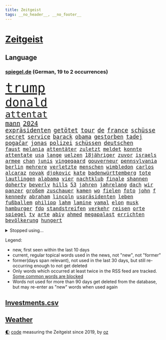 ```yaml
---
title: Zeitgeist
tags: __no_header__, __no_footer__
---
```


# [Zeitgeist](https://oliz.io/zeitgeist/)

## Language

<h3><a href="https://www.spiegel.de" target="_blank">spiegel.de</a> (German, 19 to 2 occurrences)</h3>
<p style="font-family:monospace">
<span style="font-size:32pt"><a href="news_links.html#trump" class="current">trump</a></span>
<br>
<span style="font-size:28pt"><a href="news_links.html#donald" class="current">donald</a></span>
<br>
<span style="font-size:21pt"><a href="news_links.html#attentat" class="current">attentat</a></span>
<br>
<span style="font-size:15pt"><a href="news_links.html#mann" class="current">mann</a></span>
<span style="font-size:15pt"><a href="news_links.html#2024" class="current">2024</a></span>
<br>
<span style="font-size:14pt"><a href="news_links.html#expräsidenten" class="current">expräsidenten</a></span>
<span style="font-size:14pt"><a href="news_links.html#getötet" class="current">getötet</a></span>
<span style="font-size:14pt"><a href="news_links.html#tour" class="current">tour</a></span>
<span style="font-size:14pt"><a href="news_links.html#de" class="current">de</a></span>
<span style="font-size:14pt"><a href="news_links.html#france" class="current">france</a></span>
<span style="font-size:14pt"><a href="news_links.html#schüsse" class="current">schüsse</a></span>
<br>
<span style="font-size:13pt"><a href="news_links.html#secret" class="new">secret</a></span>
<span style="font-size:13pt"><a href="news_links.html#service" class="current">service</a></span>
<span style="font-size:13pt"><a href="news_links.html#barack" class="current">barack</a></span>
<span style="font-size:13pt"><a href="news_links.html#obama" class="current">obama</a></span>
<span style="font-size:13pt"><a href="news_links.html#gestorben" class="current">gestorben</a></span>
<span style="font-size:13pt"><a href="news_links.html#tadej" class="current">tadej</a></span>
<span style="font-size:13pt"><a href="news_links.html#pogačar" class="current">pogačar</a></span>
<span style="font-size:13pt"><a href="news_links.html#jonas" class="current">jonas</a></span>
<span style="font-size:13pt"><a href="news_links.html#polizei" class="current">polizei</a></span>
<span style="font-size:13pt"><a href="news_links.html#schüssen" class="current">schüssen</a></span>
<span style="font-size:13pt"><a href="news_links.html#deutschen" class="current">deutschen</a></span>
<br>
<span style="font-size:12pt"><a href="news_links.html#faust" class="current">faust</a></span>
<span style="font-size:12pt"><a href="news_links.html#melania" class="new">melania</a></span>
<span style="font-size:12pt"><a href="news_links.html#attentäter" class="current">attentäter</a></span>
<span style="font-size:12pt"><a href="news_links.html#zuletzt" class="current">zuletzt</a></span>
<span style="font-size:12pt"><a href="news_links.html#meldet" class="current">meldet</a></span>
<span style="font-size:12pt"><a href="news_links.html#konnte" class="current">konnte</a></span>
<span style="font-size:12pt"><a href="news_links.html#attentate" class="new">attentate</a></span>
<span style="font-size:12pt"><a href="news_links.html#usa" class="current">usa</a></span>
<span style="font-size:12pt"><a href="news_links.html#lange" class="current">lange</a></span>
<span style="font-size:12pt"><a href="news_links.html#uelzen" class="new">uelzen</a></span>
<span style="font-size:12pt"><a href="news_links.html#18jähriger" class="current">18jähriger</a></span>
<span style="font-size:12pt"><a href="news_links.html#zuvor" class="current">zuvor</a></span>
<span style="font-size:12pt"><a href="news_links.html#israels" class="current">israels</a></span>
<span style="font-size:12pt"><a href="news_links.html#armee" class="current">armee</a></span>
<span style="font-size:12pt"><a href="news_links.html#chan" class="current">chan</a></span>
<span style="font-size:12pt"><a href="news_links.html#junis" class="current">junis</a></span>
<span style="font-size:12pt"><a href="news_links.html#vingegaard" class="current">vingegaard</a></span>
<span style="font-size:12pt"><a href="news_links.html#gouverneur" class="current">gouverneur</a></span>
<span style="font-size:12pt"><a href="news_links.html#pennsylvania" class="new">pennsylvania</a></span>
<span style="font-size:12pt"><a href="news_links.html#berlin" class="current">berlin</a></span>
<span style="font-size:12pt"><a href="news_links.html#mehrere" class="current">mehrere</a></span>
<span style="font-size:12pt"><a href="news_links.html#verletzte" class="current">verletzte</a></span>
<span style="font-size:12pt"><a href="news_links.html#menschen" class="current">menschen</a></span>
<span style="font-size:12pt"><a href="news_links.html#wimbledon" class="current">wimbledon</a></span>
<span style="font-size:12pt"><a href="news_links.html#carlos" class="current">carlos</a></span>
<span style="font-size:12pt"><a href="news_links.html#alcaraz" class="current">alcaraz</a></span>
<span style="font-size:12pt"><a href="news_links.html#novak" class="current">novak</a></span>
<span style="font-size:12pt"><a href="news_links.html#djokovic" class="current">djokovic</a></span>
<span style="font-size:12pt"><a href="news_links.html#kate" class="current">kate</a></span>
<span style="font-size:12pt"><a href="news_links.html#badenwürttemberg" class="current">badenwürttemberg</a></span>
<span style="font-size:12pt"><a href="news_links.html#tote" class="current">tote</a></span>
<span style="font-size:12pt"><a href="news_links.html#lautlingen" class="new">lautlingen</a></span>
<span style="font-size:12pt"><a href="news_links.html#alabama" class="new">alabama</a></span>
<span style="font-size:12pt"><a href="news_links.html#vier" class="current">vier</a></span>
<span style="font-size:12pt"><a href="news_links.html#nachtklub" class="current">nachtklub</a></span>
<span style="font-size:12pt"><a href="news_links.html#finale" class="current">finale</a></span>
<span style="font-size:12pt"><a href="news_links.html#shannen" class="new">shannen</a></span>
<span style="font-size:12pt"><a href="news_links.html#doherty" class="new">doherty</a></span>
<span style="font-size:12pt"><a href="news_links.html#beverly" class="current">beverly</a></span>
<span style="font-size:12pt"><a href="news_links.html#hills" class="current">hills</a></span>
<span style="font-size:12pt"><a href="news_links.html#53" class="current">53</a></span>
<span style="font-size:12pt"><a href="news_links.html#jahren" class="current">jahren</a></span>
<span style="font-size:12pt"><a href="news_links.html#jahrelang" class="current">jahrelang</a></span>
<span style="font-size:12pt"><a href="news_links.html#dach" class="current">dach</a></span>
<span style="font-size:12pt"><a href="news_links.html#wir" class="current">wir</a></span>
<span style="font-size:12pt"><a href="news_links.html#panzer" class="current">panzer</a></span>
<span style="font-size:12pt"><a href="news_links.html#großem" class="current">großem</a></span>
<span style="font-size:12pt"><a href="news_links.html#zuschauer" class="current">zuschauer</a></span>
<span style="font-size:12pt"><a href="news_links.html#kamen" class="current">kamen</a></span>
<span style="font-size:12pt"><a href="news_links.html#wo" class="current">wo</a></span>
<span style="font-size:12pt"><a href="news_links.html#fielen" class="current">fielen</a></span>
<span style="font-size:12pt"><a href="news_links.html#foto" class="current">foto</a></span>
<span style="font-size:12pt"><a href="news_links.html#john" class="current">john</a></span>
<span style="font-size:12pt"><a href="news_links.html#f" class="current">f</a></span>
<span style="font-size:12pt"><a href="news_links.html#kennedy" class="current">kennedy</a></span>
<span style="font-size:12pt"><a href="news_links.html#abraham" class="new">abraham</a></span>
<span style="font-size:12pt"><a href="news_links.html#lincoln" class="new">lincoln</a></span>
<span style="font-size:12pt"><a href="news_links.html#uspräsidenten" class="current">uspräsidenten</a></span>
<span style="font-size:12pt"><a href="news_links.html#leben" class="current">leben</a></span>
<span style="font-size:12pt"><a href="news_links.html#fußballem" class="current">fußballem</a></span>
<span style="font-size:12pt"><a href="news_links.html#philipp" class="current">philipp</a></span>
<span style="font-size:12pt"><a href="news_links.html#lahm" class="current">lahm</a></span>
<span style="font-size:12pt"><a href="news_links.html#lamine" class="current">lamine</a></span>
<span style="font-size:12pt"><a href="news_links.html#yamal" class="current">yamal</a></span>
<span style="font-size:12pt"><a href="news_links.html#elon" class="current">elon</a></span>
<span style="font-size:12pt"><a href="news_links.html#musk" class="current">musk</a></span>
<span style="font-size:12pt"><a href="news_links.html#hamburger" class="current">hamburger</a></span>
<span style="font-size:12pt"><a href="news_links.html#fdp" class="current">fdp</a></span>
<span style="font-size:12pt"><a href="news_links.html#standstreifen" class="new">standstreifen</a></span>
<span style="font-size:12pt"><a href="news_links.html#verkehr" class="current">verkehr</a></span>
<span style="font-size:12pt"><a href="news_links.html#reisen" class="current">reisen</a></span>
<span style="font-size:12pt"><a href="news_links.html#orte" class="current">orte</a></span>
<span style="font-size:12pt"><a href="news_links.html#spiegel" class="current">spiegel</a></span>
<span style="font-size:12pt"><a href="news_links.html#tv" class="current">tv</a></span>
<span style="font-size:12pt"><a href="news_links.html#arte" class="current">arte</a></span>
<span style="font-size:12pt"><a href="news_links.html#abiy" class="new">abiy</a></span>
<span style="font-size:12pt"><a href="news_links.html#ahmed" class="new">ahmed</a></span>
<span style="font-size:12pt"><a href="news_links.html#megapalast" class="new">megapalast</a></span>
<span style="font-size:12pt"><a href="news_links.html#errichten" class="current">errichten</a></span>
<span style="font-size:12pt"><a href="news_links.html#bevölkerung" class="current">bevölkerung</a></span>
<span style="font-size:12pt"><a href="news_links.html#hungert" class="current">hungert</a></span>
</p>
<details>
<summary>Stopped using...</summary>
<p class="former" style="font-size:12pt">
gegenseitig(1361) la(1361) 2015(1360) aufnehmen(1360) vermehrt(1360) vergewaltigung(1359) zugang(1359) bundespolizei(1358) kauf(1358) kriminelle(1358) untersuchungshaft(1358) abgang(1357) also(1357) befürchten(1357) entschädigung(1357) erteilt(1357) signal(1357) strengere(1357) verhaftet(1357) worauf(1357) 2019(1356) bayerische(1356) brücke(1356) kommunen(1356) scheinen(1356) scheiterte(1356) szenen(1356) usaußenminister(1356) verbraucherschützer(1356) verluste(1356) wolfgang(1356) alternativen(1355) belasten(1355) gemeinde(1355) liga(1355) riesige(1355) west(1355) bus(1354) reduziert(1354) terroristen(1354) absturz(1353) betroffenen(1353) christine(1353) fuß(1353) hsv(1353) lars(1353) sports(1353) super(1353) verbietet(1353) abstimmen(1352) bekam(1352) mario(1352) meldete(1352) weder(1352) bewerber(1351) bisherige(1351) bundespräsident(1351) debüt(1351) käufer(1351) ließen(1351) steinmeier(1351) tore(1351) vertreter(1351) angebliche(1350) ankündigung(1350) drohungen(1350) gebaut(1350) nahezu(1350) augsburg(1349) 500(1348) fließt(1348) stattfinden(1348) vorstellen(1348) überraschung(1348) eintracht(1347) verbände(1347) üben(1347) aufgenommen(1346) distanziert(1346) hürden(1346) informationen(1346) nominiert(1346) siegen(1346) zivilisten(1346) berät(1345) bewährungsstrafe(1345) europäer(1345) unterricht(1345) zugelassen(1345) netzwerk(1344) genauso(1343) juristisch(1343) nord(1343) präsidentin(1341) beiträge(1340) ermittlern(1340) claudia(1339) matthias(1339) führenden(1337) herz(1336) frankwalter(1334) ausgesetzt(1333) königin(1333) nationalen(1333) angehörige(1331) abstieg(1329) bundesverfassungsgericht(1329) eingeleitet(1329) umgeht(1329) vfb(1329) reduzieren(1328) ältere(1326) möglichkeiten(1322) beweise(1321) provoziert(1320) ämter(1320) energie(1313) startup(1309) karlsruhe(1302) heizen(1296) blinken(1295) schadensersatz(1295) offener(1291) aktionen(1287) umbau(1263) investor(1179) verlag(1163) banken(1159) unfälle(1142) gestanden(1133) ausbildung(1116) lebensmitteln(1091) verbunden(1078) zwingen(1078) verurteilung(1074) vegas(1064) weibliche(1057) erscheint(1055) fluten(1054) kameras(1050) befürwortet(1049) kuriose(1048) erkrankte(1040) diebe(1020) getöteten(1017) gesetzentwurf(1014) nfl(1007) millionenhöhe(1001) strackzimmermann(983) energiekrise(981) einschätzungen(980) mond(974) oppositionsführer(973) magazin(971) methode(961) kiews(944) tradition(939) schloss(930) kriegs(918) marieagnes(911) symbol(908) inhalte(902) ring(896) sankt(892) entführung(883) 2014(875) westens(868) fehlverhalten(867) gestärkt(849) unmittelbar(836) erneuerbare(835) empfang(834) hochrangigen(834) söhne(834) kriegsbeginn(826) starkes(821) wiederaufbau(820) zusätzlich(808) 48(801) ufer(797) aufeinander(787) unterliegt(778) suchte(771) 8(763) zunahme(761) kai(758) französischer(755) grundschule(747) youtube(746) vermissten(742) jimmy(739) finde(734) wozu(733) jemals(721) extra(720) zuhause(717) legal(716) antony(702) scheiden(700) werben(689) führten(684) schickte(672) träumt(672) herunter(670) banden(665) dunkle(655) beobachter(647) verbleib(645) eingeschaltet(635) abgestimmt(625) spaltet(620) kohl(617) razzien(617) abbruch(616) desinformation(614) befragung(604) leere(604) flugabwehr(597) general(597) human(597) suisse(592) ausgemacht(587) überprüfen(573) mächtige(567) petersburg(566) colorado(562) hinnehmen(561) größeren(559) traut(559) regierende(556) überstanden(554) eva(551) jerusalem(551) vergab(548) gelder(543) emotionale(538) rüstet(535) aussieht(530) muslime(529) zufällig(529) 52(514) gravierende(514) niederländischen(512) rechtsaußen(510) bildet(508) aktive(500) bär(498) generäle(496) lokale(495) 150000(494) loswerden(490) ministerpräsidenten(489) vereinten(485) wegner(485) stürme(483) instituts(482) zukünftig(476) laden(474) anlagen(472) kreuz(472) tragischen(469) jugend(468) gewartet(465) bestreiten(464) handelte(463) überwunden(463) lübeck(461) miami(461) angelegenheit(459) existenz(456) veto(456) tätern(451) taiwans(449) linkspartei(448) italiener(442) geisel(441) kleinflugzeug(437) wärmepumpe(434) lebenszeichen(433) absolute(432) ost(432) vergeltung(422) überfahren(422) bka(418) arabischen(415) gästen(415) seniorin(415) gelernt(408) watch(402) kredite(399) achtjährige(391) lebensgefährlich(391) soldatinnen(391) cool(387) wirtschaftlich(384) schlucht(381) liter(380) sächsischen(376) missstände(375) zwischenfall(371) bundesagentur(370) vorlegen(365) weile(365) 30jähriger(364) delegation(363) weisen(362) architekten(359) allgäu(357) händen(357) queere(354) geschlossene(353) selbstbewusst(351) erderwärmung(350) 36(348) thrones(348) dfbfrauen(346) perfide(346) warmen(346) zutaten(346) klingbeil(342) arbeitslosen(340) angabe(334) realistisch(332) geglückt(329) exemplar(328) gegeneinander(328) netanyahus(328) unerwartete(325) verschlechtert(324) mittelalter(323) kanzlerpartei(322) niemanden(322) südkoreanische(321) militärhilfe(318) teilzeit(316) uber(315) chancenlos(314) rasche(312) betrachten(306) posts(304) flüsse(302) karrierecoach(301) goldenen(298) arena(297) hühner(296) probiert(291) aserbaidschan(285) chile(285) jugendstrafe(283) digitaler(282) hymne(282) jahreszeit(281) milliardenhilfen(280) erinnerungskultur(279) bequem(277) längerem(269) schlicht(268) besetzung(266) spektakuläre(265) einiger(264) journal(264) lahmgelegt(264) popkultur(264) 85(263) schwäbischen(263) ablehnung(261) hackerangriff(260) klarheit(260) kritischen(260) 22jährige(259) vierjährige(258) gravierenden(254) erkenntnissen(251) handball(251) saarbrücken(251) götze(250) teilgenommen(249) rennstall(247) erkenntnis(245) schuf(245) angegangen(244) angeschlagen(244) hamasgeiseln(241) israelisches(241) ndr(240) rückgängig(238) wagt(238) damaskus(237) generalstaatsanwaltschaft(237) strikte(237) abschneiden(236) mogelpackung(236) ruhen(231) elbtower(230) hilfslieferungen(230) prestigeprojekt(230) raab(229) israelhamaskrieg(228) diktatur(227) düpiert(227) 218(224) benkos(224) solarmodule(223) aussetzen(221) 60000(220) bombardiert(220) saal(219) bären(218) geräten(218) kanye(218) lieferkettengesetz(217) haderte(216) nürnberger(216) unikliniken(214) ngo(212) siegerin(212) spurensuche(212) diverse(211) weltraumteleskop(211) gedenkfeier(210) ostdeutschen(210) kredit(208) bereichen(207) clarke(207) plane(207) regionalbahn(207) ausgespielt(205) zuschauen(205) einhaltung(204) geheimnisse(204) gesinnung(204) ultimatum(204) 18jährige(203) rights(203) carlo(202) kalten(202) usostküste(202) verspätung(202) bestehe(201) lagarde(200) nass(200) symptome(200) motive(199) gershkovich(198) japanischen(198) notfall(198) unwahrscheinlich(196) streamingdienst(195) konservativer(193) vorfällen(193) knapper(192) schlimme(192) verwandeln(192) onlinehändler(191) sharon(191) ehefrauen(189) zögert(189) riesigen(188) fortschritte(187) tennislegende(187) iss(186) anhebung(185) islamistischer(184) mehrfamilienhaus(184) playoffs(184) reparieren(184) spruch(183) versicherung(183) brooklyn(182) aufgebaut(181) aussetzung(181) alkoholkonsum(180) wohnhausbrand(180) inhaftiert(179) spdabgeordnete(179) teppich(179) eilantrag(178) münzen(177) ausgenutzt(176) klubwm(176) wahr(176) geschildert(174) vorsitz(174) ranghohes(173) lebendig(172) normalerweise(172) berücksichtigt(171) göttingen(171) spencer(171) besonderes(170) muskeln(170) niedergelegt(170) house(169) präsentierte(169) verschuldet(168) hausbesitzer(167) topfavorit(167) drangen(166) françoise(166) herzinfarkt(165) beschädigten(164) wettkampf(164) oregon(163) geldstrafen(162) nervig(162) partys(160) premierministerin(160) verbraucherzentralen(160) leichtes(159) miesen(159) duolingo(157) 53jähriger(156) badenwürttembergischen(156) baltimore(156) gesundheitszustand(155) pausieren(155) umarmt(155) günstigeren(154) rückwirkend(154) voice(154) houston(153) insolvenzverwalter(152) ancelotti(151) euländern(151) route(151) uniform(151) usuniversität(151) irgendwie(150) schifffahrt(150) shein(149) vereinnahmung(149) kollabierten(148) dreharbeiten(147) marken(147) einigem(146) luftschlägen(146) matteo(146) verzögerungen(146) zeitweilig(146) reihenweise(144) eisbergs(143) grandslamturnier(142) rundfunk(142) verschlingt(142) diabetes(141) heiraten(141) landeschef(141) contest(140) eurovision(140) unerschütterliche(140) harvey(139) geantwortet(138) bronze(137) einzigartig(137) verdrängte(137) empfindlich(135) stadtgebiet(135) wilson(135) bafögreform(134) benkopleite(134) montagmorgen(134) vergibt(134) ausüben(133) bundesgesundheitsminister(133) 170(132) french(130) missbrauchte(129) staatengemeinschaft(129) verzögern(129) vizepräsidentin(129) sacha(128) häusern(127) marathon(127) umweltaktivisten(127) bahncard(126) schmuck(126) sportlichen(126) jahrzehntelange(125) kulturbetrieb(125) angriffskriegs(124) geiseldrama(124) rechtspopulistischen(124) frühe(123) nsu(123) platte(123) polizeibeamte(123) à(122) attraktion(121) sparer(121) treibhausgasemissionen(121) unverständnis(121) 74(120) gemeinsamer(120) oberpfalz(120) blog(119) repressalien(119) knochen(118) niedergeschlagen(118) reklamiert(118) ampelhaushälter(117) sinkenden(117) euwahl(116) redner(116) bewundert(115) ewigkeit(115) legten(115) olympiateilnahme(115) pfiff(115) rollstuhl(115) 58(114) dortmunds(114) jahrestag(114) marsch(114) aufgegriffen(113) oberdorf(113) silber(113) vögel(113) abtreibungen(112) geheimdiensten(112) kremlherrscher(112) north(112) börsengang(111) datenschützer(111) heizungsgesetz(111) klagte(111) rihanna(111) eingestochen(110) gebildet(110) handgemenge(110) mehrheitlich(110) raffinierten(110) ausgebildet(109) thcgrenzwert(108) anteilnahme(107) deutschsprachige(107) kimmel(107) kitchen(107) mexikaner(107) unschlagbar(107) ärgerte(107) einschränkung(106) europe(106) hochstapler(106) persönlichkeit(106) chiphersteller(105) fälschlicherweise(105) hansböcklerstiftung(105) rekruten(105) fernbleiben(104) wählern(104) bug(103) enthüllen(103) flugabwehrsysteme(103) nebraska(103) hessischen(102) wehr(102) schlechtere(101) vorsitzender(101) country(100) spitzenkandidat(100) tvinterview(100) abgrund(99) baseballschläger(99) betonen(99) fehlern(99) französisches(99) rentenpaket(99) suspendiert(99) transparent(99) unerwünscht(99) abwerfen(98) kürze(98) meistern(98) offenhalten(98) schulter(98) australischen(97) bekriegen(97) dragon(97) fotografieren(97) irrtümlich(97) jake(97) nationaler(97) ostdeutscher(97) trinkwasser(97) verdammt(97) bereitstellen(96) klaas(96) bundesstaaten(95) dürfe(95) verschärfte(95) ausbremsen(94) seniorenheim(94) verzückt(94) cybersicherheit(93) edelmetall(93) fünftes(93) leo(93) schub(93) zwangsversteigerung(93) diana(92) dianas(92) mietvertrag(92) obergrenze(92) anfällig(91) eurofighter(91) faszinierende(91) renommierteste(91) räder(91) tüfteln(91) abiturienten(90) fastfoodkette(90) koch(90) lenkte(90) stützpunkt(90) verteidigungsausschusses(90) dekret(89) fico(89) jünger(89) kostenpflichtige(89) präsenz(89) slowakische(89) spannung(89) vorschriften(89) weltranglistenerste(89) werdende(89) äußeren(89) akademische(88) nahrung(88) ebene(87) karen(87) kates(87) malen(87) zinssenkungen(87) afderfolg(86) elektrische(86) rekonstruieren(86) riskante(86) sabrina(86) aktie(85) anstrich(85) don(85) emkader(85) irritation(85) notenbanken(85) schläge(85) strahlkraft(85) zustände(85) kühl(84) lngterminals(84) paragraf(84) relevant(84) softdrinks(84) verbands(84) wohngebäuden(84) beschwerde(83) iga(83) jansen(83) lehrerverband(83) lehrerverbands(83) paramilitärs(83) rügen(83) zurückgezogen(83) świątek(83) 2029(82) dämpft(82) impulse(82) israelgazakonflikt(82) wehrmacht(82) angebote(81) anonymität(81) exkapitän(81) fußballbund(81) graz(81) maas(81) sammelklage(81) südeuropa(81) vegane(81) verbrachte(81) verwandelte(81) attraktiv(80) auktion(80) compactmagazins(80) deutschlandtrikot(80) medium(80) störer(80) vermieden(80) elefanten(79) falschparker(79) heimatland(79) niedrige(79) rebel(79) thc(79) zähneputzen(79) libyens(78) missbrauchen(78) montagmittag(78) terrorisieren(78) versteckten(78) wiesen(78) zurückschicken(78) akne(77) bewusstsein(77) boykottieren(77) brückeneinsturz(77) cohen(77) entlassung(77) libanesische(77) schiffskollision(77) set(77) solingen(77) usreporter(77) austrian(76) erhärten(76) filmklassiker(76) größtes(76) karriereziel(76) lngterminal(76) parteikollegin(76) apulien(75) aufbringen(75) familienalltag(75) fleischkonsum(75) gesprächskanäle(75) grundschulkinder(75) irren(75) sicherheitslücke(75) spiegelbericht(75) university(75) adler(74) nagers(74) neuigkeiten(74) testspiel(74) bündnisse(73) bemühen(72) benutzt(72) erneuert(72) kollektiv(72) kommunalwahl(72) lebenslangen(72) machtübernahme(72) neunzigern(72) regional(72) verschleppten(72) bereut(71) euch(71) gestürmt(71) instanz(71) meier(71) schweröl(71) songtexte(71) stresst(71) torsten(71) traditionellen(71) transportiert(71) wehrdienst(71) aufräumarbeiten(70) baron(70) dolly(70) einschalten(70) geraldine(70) landesamt(70) neubau(70) neugebauer(70) ostküste(70) parton(70) slowakischen(70) anmutende(69) brände(69) dessau(69) flächendeckend(69) aleppo(68) bittere(68) bremse(68) formale(68) paartherapeutin(68) schlafmangel(68) schnelleren(68) 68jährige(67) birgit(67) bundeswirtschaftsminister(67) erheblicher(67) günstigem(67) illegales(67) 74jährige(66) angetrieben(66) ballack(66) reservisten(66) staatsfonds(66) töchtern(66) verschwörungsideologien(66) darlegen(65) kommentieren(65) theoretisch(65) familienausflug(64) geprallt(64) halmich(64) reeder(64) regina(64) robusten(64) caitlin(63) clark(63) formel1weltmeister(63) grundsteuer(63) kampfflugzeuge(63) krah(63) profifußballer(63) wnba(63) zahlreicher(63) autobranche(62) hofften(62) jenen(62) rekrutieren(62) revolutionswächter(62) zeitfenster(62) komfort(61) markenrechte(61) moderation(61) staatskasse(61) steuerlich(61) windräder(61) anstoßen(60) leistungsträger(60) leitplanke(60) pérez(60) bürgermeisterin(59) koordinieren(59) marschflugkörpern(59) mau(59) namensänderung(59) nützt(59) alleskönner(58) ausfall(58) bürgern(58) dreiste(58) konkreten(58) nadal(58) rafael(58) schwimmbad(58) tippen(58) zinswende(58) abzeichen(57) elefant(57) kriminalstatistik(57) libanesischen(57) strafprozess(57) tresor(57) verbote(57) amanal(56) gewebe(56) gräber(56) hochgradig(56) mücken(56) petros(56) umweltschützer(56) verkehrspolitik(56) versklavt(56) weinstein(56) wittert(56) überflutet(56) aktivismus(55) atomreaktoren(55) gefangenenlager(55) gefüttert(55) ideal(55) konzentriert(55) law(55) salvador(55) wohnort(55) championsleaguesieger(54) faible(54) hormone(54) stabhochspringer(54) düsseldorfer(53) geschworenen(53) halbmarathon(53) musical(53) parkplatz(53) treue(53) brille(52) geldbuße(52) nbaplayoffs(52) schwächt(52) chefermittlerin(51) engagierte(51) kürzer(51) pubertät(51) strafanzeigen(51) bergab(50) frederiksen(50) mette(50) anlegen(49) anwohnern(49) bitcoinfans(49) diw(49) geldzahlungen(49) marcandré(49) prophezeit(49) rekordwert(49) stegen(49) ter(49) gefängnisstrafen(48) kiffer(48) menschenrechtsorganisation(48) midnight(48) nachzuahmen(48) pfarrer(48) wahlrecht(48) akten(47) einlass(47) georgiens(47) kostenpflichtigen(47) schlüsselrolle(47) tschechischen(47) wittmann(47) agententätigkeit(46) arddoku(46) erlangen(46) jobcenter(46) personalräte(46) gefühlte(45) helena(45) prototyp(45) stationierung(45) town(45) éric(45) befreite(44) deutschlandtour(44) empfing(44) enormer(44) geahndet(44) schlacht(44) veteran(44) bestrafen(43) fette(43) marius(43) spitzenkandidatin(43) verleumdung(43) versicherer(43) abkürzung(42) argumenten(42) fdppolitiker(42) koalitionsbruch(42) schiedsgericht(42) boomen(41) burg(41) komme(41) umweltminister(41) antidepressiva(40) getränk(40) geträumt(40) sánchez(40) einstecken(39) exklusiv(39) lagune(39) modernsten(39) wahlkämpfer(39) wahlplakate(39) bloßen(38) dakota(38) dreckiger(38) durchkämmt(38) erik(38) funkstille(38) nachbesserung(38) regensburg(38) ullrich(38) wahlkampfauftakt(38) kultserie(37) nachbarort(37) plakatieren(37) altersunterschieds(36) geburtenzahl(36) genesung(36) hungerstreik(36) optimiert(36) schuldspruch(36) tiefpunkte(36) weiterverkauft(36) wider(36) übel(36) emilia(35) gerechtigkeit(35) hitzige(35) nirgendwo(35) ushochschule(35) beirut(34) dauereinsatz(34) ehesten(34) harold(34) kompletten(34) lokalen(34) spontane(34) überschwemmte(34) delikt(33) euwahlkampf(33) hubble(33) robin(33) schärferen(33) sponsoring(33) cyberangriff(32) erwärmt(32) geschichtsbild(32) mutterschaft(32) nutzten(32) ruin(32) tauschen(32) 26jährige(31) friends(31) giftigen(31) liiert(31) regionalliga(31) ständigen(31) tshirt(31) insektenforscherin(30) insidern(30) msv(30) pegel(30) realityshow(30) reul(30) schulze(30) svenja(30) vegan(30) vollzug(30) auszug(29) filtern(29) geldes(29) weltkriegs(29) auszuweiten(28) dozenten(28) echtes(28) karlheinz(28) leises(28) radwege(28) schilling(28) spots(28) wärmepumpenhersteller(28) überschwemmt(28) behandeln(27) derartiger(27) hoden(27) marschieren(27) straßenrand(27) auswilderung(26) booten(26) cooper(26) fortschritten(26) louisa(26) münchens(26) schlafzimmer(26) ausbreiten(25) beantragte(25) leugnen(25) meppen(25) 1968(24) albträume(24) broadway(24) helgoland(24) kenianischen(24) lernerfolg(24) ligakonkurrenten(24) luzide(24) reaktivieren(24) schredl(24) texaner(24) wortbruch(24) zitiert(24) bewährt(23) dribblings(23) empartien(23) faszination(23) grauzone(23) rekordhöhe(23) stolpern(23) zerrüttet(23) dpa(22) egonerwinkischpreis(22) kabeltv(22) reportagen(22) sternpreis(22) swr(22) einsteigen(21) gemischt(21) illusionen(21) kriegstüchtigkeit(21) schadenersatz(21) verbündeter(21) verschiedener(21) warteten(21) genehmigungen(20) gerichtsurteil(20) hochwassers(20) nähren(20) pflanze(20) internets(19) kommunalpolitiker(19) afddelegation(18) ausgebrannt(18) fett(18) flutschäden(18) koalitionen(18) kommunismus(18) memes(18) mifepristone(18) profifußball(18) vizepremier(18) weltberühmt(18) zugezogen(18) absetzen(17) basel(17) dauerregen(17) hummus(17) klinikatlas(17) kolonialmacht(17) naziparolen(17) pegelstände(17) platzte(17) ebenen(16) hinlegen(16) motivierte(16) nachahmen(16) streifen(16) aminata(15) cumex(15) fremde(15) gegrölt(15) hochwasserlage(15) normalen(15) palästinensergebieten(15) r(15) bowl(14) campbell(14) fortsetzen(14) gähnende(14) herhalten(14) kompany(14) urteile(14) zigarette(14) adipositas(13) ahnung(13) markierte(13) meteorologe(13) nrwinnenminister(13) seegang(13) konkurrieren(12) schädlinge(12) taxiunternehmen(12) vorwarnung(12) waffenpaket(12) abschießen(11) ausgrenzen(11) auszählungen(11) finals(11) füreinander(11) garros(11) löwen(11) standhaftigkeit(11) ähnlichem(11)
</p>
</details>
<p>Legend:
<ul>
<li><span class="new">new</span>, first seen within the last 10 days</li>
<li><span class="current">current</span>, regular topical words used in the news, not "new", not "former"</li>
<li><span class="former">former(days span relevant)</span>, not used in the last 30 days, but still re-occurring enough to not get deleted</li>
<li>Only words which occurred at least twice in the RSS feed are tracked. <a href="language/filters.py">Some common words are blocked</a></li>
<li>Words not used for more than 90 days get deleted from the database, but may re-enter as "new" words when used again</li>
</ul>
</p>

## [Investments](investments.html)[.csv](investments.csv)

## [Weather](weather.html)

<footer>
<a href="javascript:toggleTheme()" class="nav">🌓</a>
<a href="https://github.com/ooz/zeitgeist">code</a> measuring the Zeitgeist since 2019, by <a href="https://oliz.io">oz</a>
</footer>
